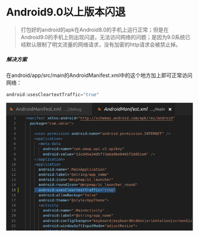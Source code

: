 # Android9.0以上版本闪退

> 打包好的android的apk在Android8.0的手机上运行正常；但是在Android9.0的手机上则出现闪退，无法访问网络的问题；是因为9.0系统已经默认限制了明文流量的网络请求，没有加密的http请求会被禁止掉。

##### 解决方案
在android/app/src/main的AndroidManifest.xml中的这个地方加上即可正常访问网络：
```js
android:usesCleartextTraffic="true"
```
![GitHub](/images/error/android9.png "GitHub,Social Coding")